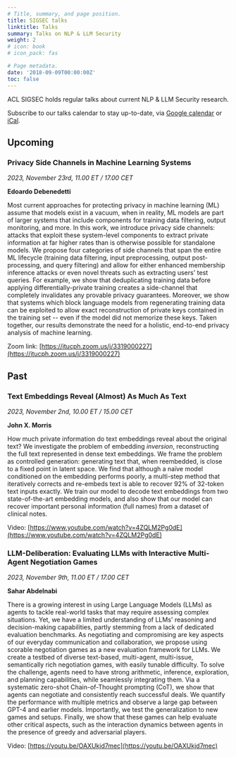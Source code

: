 ```yaml
---
# Title, summary, and page position.
title: SIGSEC talks
linktitle: Talks
summary: Talks on NLP & LLM Security
weight: 2
# icon: book
# icon_pack: fas

# Page metadata.
date: '2018-09-09T00:00:00Z'
toc: false
---
```


ACL SIGSEC holds regular talks about current NLP & LLM Security research.

Subscribe to our talks calendar to stay up-to-date, via [Google calendar](https://calendar.google.com/calendar/u/0?cid=NjJiZDUyOWUxOTU1NWUyNmM0NTIzOWNjMDE3OTg3ZTc5ZmIyMjA1MzVjNDI3MTI3NzgzODI4NTVkMGQzNmNkZEBncm91cC5jYWxlbmRhci5nb29nbGUuY29t) or [iCal](https://calendar.google.com/calendar/ical/62bd529e19555e26c45239cc017987e79fb220535c42712778382855d0d36cdd%40group.calendar.google.com/public/basic.ics).


## Upcoming



### Privacy Side Channels in Machine Learning Systems

*2023, November 23rd, 11.00 ET / 17.00 CET*

**Edoardo Debenedetti**

Most current approaches for protecting privacy in machine learning (ML) assume that models exist in a vacuum, when in reality, ML models are part of larger systems that include components for training data filtering, output monitoring, and more. In this work, we introduce privacy side channels: attacks that exploit these system-level components to extract private information at far higher rates than is otherwise possible for standalone models. We propose four categories of side channels that span the entire ML lifecycle (training data filtering, input preprocessing, output post-processing, and query filtering) and allow for either enhanced membership inference attacks or even novel threats such as extracting users' test queries. For example, we show that deduplicating training data before applying differentially-private training creates a side-channel that completely invalidates any provable privacy guarantees. Moreover, we show that systems which block language models from regenerating training data can be exploited to allow exact reconstruction of private keys contained in the training set -- even if the model did not memorize these keys. Taken together, our results demonstrate the need for a holistic, end-to-end privacy analysis of machine learning.

Zoom link: [https://itucph.zoom.us/j/3319000227](https://itucph.zoom.us/j/3319000227)



## Past


### Text Embeddings Reveal (Almost) As Much As Text

*2023, November 2nd, 10.00 ET / 15.00 CET*

**John X. Morris**

How much private information do text embeddings reveal about the original text? We investigate the problem of embedding *inversion*, reconstructing the full text represented in dense text embeddings. We frame the problem as controlled generation: generating text that, when reembedded, is close to a fixed point in latent space. We find that although a naïve model conditioned on the embedding performs poorly, a multi-step method that iteratively corrects and re-embeds text is able to recover 92% of 32-token text inputs exactly. We train our model to decode text embeddings from two state-of-the-art embedding models, and also show that our model can recover important personal information (full names) from a dataset of clinical notes.

Video: [https://www.youtube.com/watch?v=4ZQLM2Pg0dE](https://www.youtube.com/watch?v=4ZQLM2Pg0dE)


### LLM-Deliberation: Evaluating LLMs with Interactive Multi-Agent Negotiation Games

*2023, November 9th, 11.00 ET / 17.00 CET*

**Sahar Abdelnabi**

There is a growing interest in using Large Language Models (LLMs) as agents to tackle real-world tasks that may require assessing complex situations. Yet, we have a limited understanding of LLMs' reasoning and decision-making capabilities, partly stemming from a lack of dedicated evaluation benchmarks. As negotiating and compromising are key aspects of our everyday communication and collaboration, we propose using scorable negotiation games as a new evaluation framework for LLMs. We create a testbed of diverse text-based, multi-agent, multi-issue, semantically rich negotiation games, with easily tunable difficulty. To solve the challenge, agents need to have strong arithmetic, inference, exploration, and planning capabilities, while seamlessly integrating them. Via a systematic zero-shot Chain-of-Thought prompting (CoT), we show that agents can negotiate and consistently reach successful deals. We quantify the performance with multiple metrics and observe a large gap between GPT-4 and earlier models. Importantly, we test the generalization to new games and setups. Finally, we show that these games can help evaluate other critical aspects, such as the interaction dynamics between agents in the presence of greedy and adversarial players.

Video: [https://youtu.be/OAXUkjd7mec](https://youtu.be/OAXUkjd7mec)